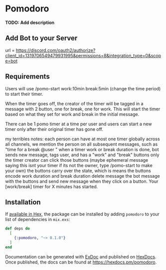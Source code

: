 # Pomodoro

**TODO: Add description**

## Add Bot to your Server
url = https://discord.com/oauth2/authorize?client_id=1319706549479931995&permissions=8&integration_type=0&scope=bot

## Requirements
Users will use /pomo-start work:10min break:5min (change the time period) to start their timer. 

When the timer goes off, the creator of the timer will be tagged in a message with 2 button, one for break, one for work. This will start the timer based on what they set for work and break in the initial message.

There can be 1 pomo timer at a time per user and users can start a new timer only after their original timer has gone off. 

my terribles notes:
each person can have at most one timer globally across all channels,
we mention the person on all subsequent messages, such as "time for a break @user "
when a timer work or break duration is done, bot sends new message, tags user, and has a "work" and "break" buttons
only the timer creator can click those buttons (maybe ephemeral message saying this isnt your timer if its not the owner, type /pomo-start to make your own) 
the buttons carry over the state, which is means the buttons encode work duration and break duration 
delete message the bot message with the buttons and send new message when they click on a button. Your [work/break] timer for X minutes has started. 

## Installation

If [available in Hex](https://hex.pm/docs/publish), the package can be installed
by adding `pomodoro` to your list of dependencies in `mix.exs`:

```elixir
def deps do
  [
    {:pomodoro, "~> 0.1.0"}
  ]
end
```

Documentation can be generated with [ExDoc](https://github.com/elixir-lang/ex_doc)
and published on [HexDocs](https://hexdocs.pm). Once published, the docs can
be found at <https://hexdocs.pm/pomodoro>.

